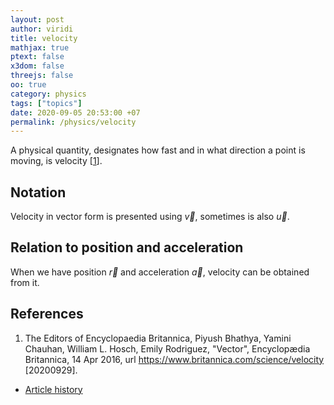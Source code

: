 ```yaml
---
layout: post
author: viridi
title: velocity
mathjax: true
ptext: false
x3dom: false
threejs: false
oo: true
category: physics
tags: ["topics"]
date: 2020-09-05 20:53:00 +07
permalink: /physics/velocity
---
```

A physical quantity, designates how fast and in what direction a point is moving, is velocity [[1](#ref1)].


## Notation
Velocity in vector form is presented using $\vec{v}$, sometimes is also $\vec{u}$.


## Relation to position and acceleration
When we have position $\vec{r}$ and acceleration $\vec{a}$, velocity can be obtained from it.


## References
1. <a name="ref1"></a>The Editors of Encyclopaedia Britannica, Piyush Bhathya, Yamini Chauhan, William L. Hosch, Emily Rodriguez, "Vector", Encyclopædia Britannica, 14 Apr 2016, url <https://www.britannica.com/science/velocity> [20200929].

+ [Article history](https://github.com/butiran/butiran.github.io/commits/master/_posts/phys/2020-09-05-velocity.md)

